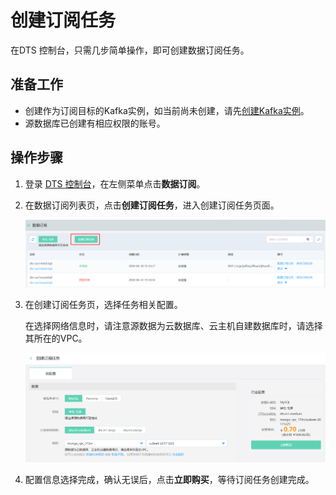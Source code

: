 # 创建订阅任务

在DTS 控制台，只需几步简单操作，即可创建数据订阅任务。

## 准备工作

- 创建作为订阅目标的Kafka实例，如当前尚未创建，请先[创建Kafka实例](http://kafka-console.jdcloud.com/list)。
- 源数据库已创建有相应权限的账号。

## 操作步骤

1. 登录 [DTS 控制台](http://dts-console.jdcloud.com/subscription/list)，在左侧菜单点击**数据订阅**。

2. 在数据订阅列表页，点击**创建订阅任务**，进入创建订阅任务页面。

   ![image-20200628184018829](../../../../../image/Data-Transmission-Service/dts-026.png)

3. 在创建订阅任务页，选择任务相关配置。

   在选择网络信息时，请注意源数据为云数据库、云主机自建数据库时，请选择其所在的VPC。

   ![image-20200628184320673](../../../../../image/Data-Transmission-Service/dts-027.png)

4. 配置信息选择完成，确认无误后，点击**立即购买**，等待订阅任务创建完成。

   

   

